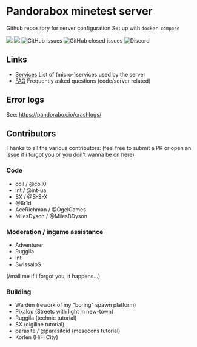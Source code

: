 
# Pandorabox minetest server
Github repository for server configuration
Set up with `docker-compose`

![](https://github.com/pandorabox-io/pandorabox.io/workflows/validate/badge.svg)
![](https://github.com/pandorabox-io/pandorabox.io/workflows/deployment/badge.svg)
![GitHub issues](https://img.shields.io/github/issues/pandorabox-io/pandorabox.io)
![GitHub closed issues](https://img.shields.io/github/issues-closed/pandorabox-io/pandorabox.io)
![Discord](https://img.shields.io/discord/513329453741637637)

## Links

* [Services](doc/services.md) List of (micro-)services used by the server
* [FAQ](doc/faq.md) Frequently asked questions (code/server related)

## Error logs

See: https://pandorabox.io/crashlogs/

## Contributors

Thanks to all the various contributors:
(feel free to submit a PR or open an issue if i forgot you or you don't wanna be on here)

### Code

* coil / @coil0
* int / @int-ua
* SX / @S-S-X
* @6r1d
* AceRichman / @OgelGames
* MilesDyson / @MilesBDyson

### Moderation / ingame assistance

* Adventurer
* Ruggila
* int
* SwissalpS

(/mail me if i forgot you, it happens...)

### Building

* Warden (rework of my "boring" spawn platform)
* Pixalou (Streets with light in new-town)
* Ruggila (technic tutorial)
* SX (digiline tutorial)
* parasite / @parasitoid (mesecons tutorial)
* Korlen (HiFi City)
